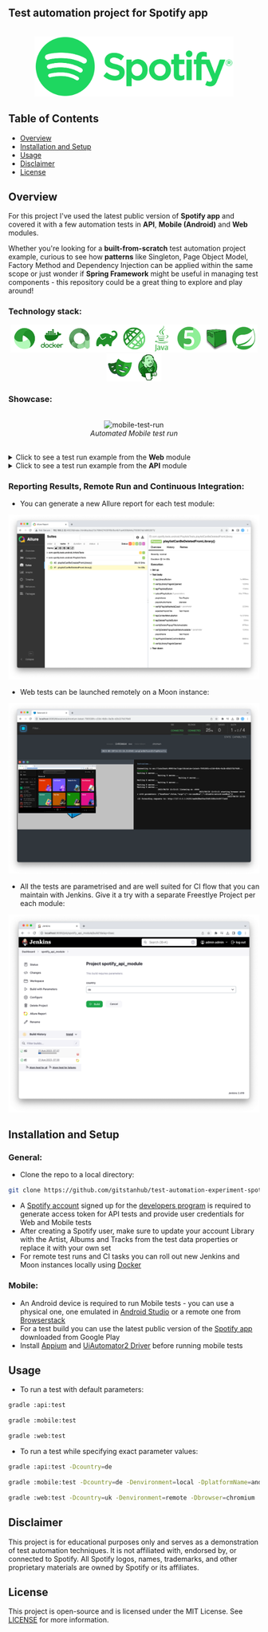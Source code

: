 ## Test automation project for Spotify app

<p align="center">
<br>
  <img src="media/logo/Spotify_Logo_RGB_Green.png" alt="spotify-logo" width="400">
</p>

## Table of Contents
- [Overview](#overview)
- [Installation and Setup](#installation-and-setup)
- [Usage](#usage)
- [Disclaimer](#disclaimer)
- [License](#license)

## Overview
For this project I've used the latest public version of **Spotify app** and covered it with a few automation tests in **API**, **Mobile (Android)** and **Web** modules.

Whether you're looking for a **built-from-scratch** test automation project example, curious to see how **patterns** like Singleton, Page Object Model, Factory Method and Dependency Injection can be applied within the same scope or just wonder if **Spring Framework** might be useful in managing test components - this repository could be a great thing to explore and play around!

### Technology stack:

<p align="center">
<a href="https://appium.io/"><img src="media/icons/appium.png" alt="appium-logo" width="55"></a><a href="https://www.docker.com/"><img src="media/icons/docker.png" alt="docker-logo" width="55"></a><a href="https://github.com/allure-framework"><img src="media/icons/allure.png" alt="allure-logo" width="55"></a><a href="https://gradle.org/"><img src="media/icons/gradle.png" alt="gradle-logo" width="55"></a><a href="https://rest-assured.io/"><img src="media/icons/restassured.png" alt="restassured-logo" width="55"></a><a href="https://www.java.com/en/"><img src="media/icons/java.png" alt="java-logo" width="55"></a><a href="https://junit.org/junit5/"><img src="media/icons/junit5.png" alt="junit5-logo" width="55"></a><a href="https://aerokube.com/moon/"><img src="media/icons/selenoid.png" alt="selenoid-logo" width="55"></a><a href="https://spring.io/projects/spring-framework"><img src="media/icons/spring.png" alt="spring-logo" width="55"></a><a href="https://playwright.dev/java/"><img src="media/icons/playwright.png" alt="jenkins-logo" width="55"></a><a href="https://www.jenkins.io/"><img src="media/icons/jenkins.png" alt="jenkins-logo" width="55"></a>
</p>

### Showcase:

<p align="center">
<br>
<img src="media/gifs/mobile_test_run.gif" alt="mobile-test-run" width="400">
<br>
<i>Automated Mobile test run</i>
</p>

<br>
<details>
  <summary>Click to see a test run example from the <b>Web</b> module</summary>
<p align="center">
<br>
<img src="media/gifs/web_test_run.gif" alt="web-test-run">
<br>
<i>Automated Web test run</i>
</p>
</details>

<details>
  <summary>Click to see a test run example from the <b>API</b> module</summary>
<p align="center">
<br>
<img src="media/gifs/api_test_run.gif" alt="api-test-run">
<br>
<i>Automated API test run</i>
</p>
</details>


### Reporting Results, Remote Run and Continuous Integration:
* You can generate a new Allure report for each test module:
<p align="center">
<img src="media/screenshots/allure_screenshot.png" alt="allure-screenshot">
</p>

* Web tests can be launched remotely on a Moon instance:
<p align="center">
<img src="media/screenshots/selenoid_screenshot.png" alt="selenoid-screenshot">
</p>

* All the tests are parametrised and are well suited for CI flow that you can maintain with Jenkins. Give it a try with a separate Freestlye Project per each module:
<p align="center">
<img src="media/screenshots/jenkins_screenshot.png" alt="jenkins-screenshot">
</p>

## Installation and Setup
### General:
* Clone the repo to a local directory: <br>
```zsh
git clone https://github.com/gitstanhub/test-automation-experiment-spotify.git
```

* A <a href="https://www.spotify.com/us/signup">Spotify account</a> signed up for the <a href="https://developer.spotify.com/">developers program</a> is required to generate access token for API tests and provide user credentials for Web and Mobile tests
* After creating a Spotify user, make sure to update your account Library with the Artist, Albums and Tracks from the test data properties or replace it with your own set
* For remote test runs and CI tasks you can roll out new Jenkins and Moon instances locally using <a href="https://www.docker.com/products/docker-desktop/">Docker</a>

### Mobile:
* An Android device is required to run Mobile tests - you can use a physical one, one emulated in <a href="https://developer.android.com/studio?gclid=CjwKCAjwloynBhBbEiwAGY25dFopnpw9Us70vSbwsxOIttDY1AWf62uCQdbWzUwp6jvWt-OSEgehVhoCFq0QAvD_BwE&gclsrc=aw.ds">Android Studio</a> or a remote one from <a href="https://www.browserstack.com/">Browserstack</a>
* For a test build you can use the latest public version of the <a href="https://play.google.com/store/apps/details?id=com.spotify.music&hl=en_GB">Spotify app</a> downloaded from Google Play
* Install <a href="https://appium.io/docs/en/2.1/quickstart/install/">Appium</a> and <a href="https://appium.io/docs/en/2.1/quickstart/uiauto2-driver/">UiAutomator2 Driver</a> before running mobile tests

## Usage
* To run a test with default parameters:<br>

```zsh
gradle :api:test
```

```zsh
gradle :mobile:test
```

```zsh
gradle :web:test
```

* To run a test while specifying exact parameter values:<br>

```zsh
gradle :api:test -Dcountry=de
```

```zsh
gradle :mobile:test -Dcountry=de -Denvironment=local -DplatformName=android -DdeviceName=pixel_4_emulated
```

```zsh
gradle :web:test -Dcountry=uk -Denvironment=remote -Dbrowser=chromium
```

## Disclaimer

This project is for educational purposes only and serves as a demonstration of test automation techniques. It is not affiliated with, endorsed by, or connected to Spotify. All Spotify logos, names, trademarks, and other proprietary materials are owned by Spotify or its affiliates.

## License

This project is open-source and is licensed under the MIT License. See [LICENSE](./LICENSE) for more information.
